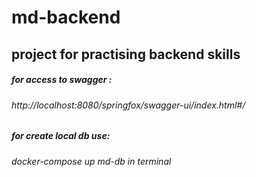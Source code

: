 # md-backend
## project for practising backend skills

##### for access to swagger : 
###### http://localhost:8080/springfox/swagger-ui/index.html#/
##### for create local db use: 
###### docker-compose up md-db in terminal